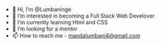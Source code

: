 - 👋 Hi, I’m @Lumbaninge
- 👀 I’m interested in becoming a Full Stack Web Develover
- 🌱 I’m currently learning Html and CSS
- 💞️ I’m looking for a mentor
- 📫 How to reach me - mandalumbani4@gmail.com

<!---
Lumbaninge/Lumbaninge is a ✨ special ✨ repository because its `README.md` (this file) appears on your GitHub profile.
You can click the Preview link to take a look at your changes.
--->
